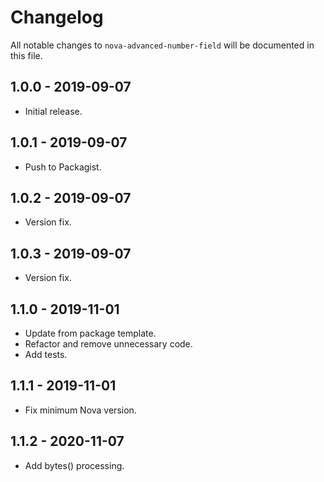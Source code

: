 # Changelog

All notable changes to `nova-advanced-number-field` will be documented in this file.

## 1.0.0 - 2019-09-07

- Initial release.

## 1.0.1 - 2019-09-07

- Push to Packagist.

## 1.0.2 - 2019-09-07

- Version fix.

## 1.0.3 - 2019-09-07

- Version fix.

## 1.1.0 - 2019-11-01

- Update from package template.
- Refactor and remove unnecessary code.
- Add tests.

## 1.1.1 - 2019-11-01

- Fix minimum Nova version.

## 1.1.2 - 2020-11-07

- Add bytes() processing.
